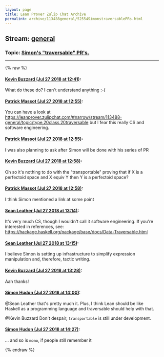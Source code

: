 ```yaml
---
layout: page
title: Lean Prover Zulip Chat Archive 
permalink: archive/113488general/52554SimonstraversablePRs.html
---
```


## Stream: [general](index.html)
### Topic: [Simon's "traversable" PR's.](52554SimonstraversablePRs.html)

---


{% raw %}
#### [ Kevin Buzzard (Jul 27 2018 at 12:41)](https://leanprover.zulipchat.com/#narrow/stream/113488-general/topic/Simon%27s%20%22traversable%22%20PR%27s./near/130402086):
<p>What do these do? I can't understand anything :-(</p>

#### [ Patrick Massot (Jul 27 2018 at 12:55)](https://leanprover.zulipchat.com/#narrow/stream/113488-general/topic/Simon%27s%20%22traversable%22%20PR%27s./near/130402632):
<p>You can have a look at <a href="#narrow/stream/113488-general/topic/type.20class.20traversable" title="#narrow/stream/113488-general/topic/type.20class.20traversable">https://leanprover.zulipchat.com/#narrow/stream/113488-general/topic/type.20class.20traversable</a> but I fear this really CS and software engineering.</p>

#### [ Patrick Massot (Jul 27 2018 at 12:55)](https://leanprover.zulipchat.com/#narrow/stream/113488-general/topic/Simon%27s%20%22traversable%22%20PR%27s./near/130402640):
<p>I was also planning to ask after Simon will be done with his series of PR</p>

#### [ Kevin Buzzard (Jul 27 2018 at 12:58)](https://leanprover.zulipchat.com/#narrow/stream/113488-general/topic/Simon%27s%20%22traversable%22%20PR%27s./near/130402721):
<p>Oh so it's nothing to do with the "transportable" proving that if X is a perfectoid space and X equiv Y then Y is a perfectoid space?</p>

#### [ Patrick Massot (Jul 27 2018 at 12:58)](https://leanprover.zulipchat.com/#narrow/stream/113488-general/topic/Simon%27s%20%22traversable%22%20PR%27s./near/130402760):
<p>I think Simon mentioned a link at some point</p>

#### [ Sean Leather (Jul 27 2018 at 13:14)](https://leanprover.zulipchat.com/#narrow/stream/113488-general/topic/Simon%27s%20%22traversable%22%20PR%27s./near/130403363):
<p>It's very much CS, though I wouldn't call it software engineering. If you're interested in references, see:<br>
<a href="https://hackage.haskell.org/package/base/docs/Data-Traversable.html" target="_blank" title="https://hackage.haskell.org/package/base/docs/Data-Traversable.html">https://hackage.haskell.org/package/base/docs/Data-Traversable.html</a></p>

#### [ Sean Leather (Jul 27 2018 at 13:15)](https://leanprover.zulipchat.com/#narrow/stream/113488-general/topic/Simon%27s%20%22traversable%22%20PR%27s./near/130403385):
<p>I believe Simon is setting up infrastructure to simplify expression manipulation and, therefore, tactic writing.</p>

#### [ Kevin Buzzard (Jul 27 2018 at 13:28)](https://leanprover.zulipchat.com/#narrow/stream/113488-general/topic/Simon%27s%20%22traversable%22%20PR%27s./near/130403955):
<p>Aah thanks!</p>

#### [ Simon Hudon (Jul 27 2018 at 14:00)](https://leanprover.zulipchat.com/#narrow/stream/113488-general/topic/Simon%27s%20%22traversable%22%20PR%27s./near/130405496):
<p><span class="user-mention" data-user-id="110045">@Sean Leather</span> that's pretty much it. Plus, I think Lean should be like Haskell as a programming language and traversable should help with that.</p>
<p><span class="user-mention" data-user-id="110038">@Kevin Buzzard</span> Don't despair, <code>transportable</code> is still under development.</p>

#### [ Simon Hudon (Jul 27 2018 at 14:27)](https://leanprover.zulipchat.com/#narrow/stream/113488-general/topic/Simon%27s%20%22traversable%22%20PR%27s./near/130406943):
<p>... and so is <code>mono</code>, if people still remember it</p>


{% endraw %}
